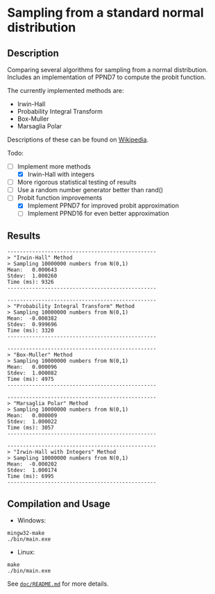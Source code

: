 # Sampling from a standard normal distribution

## Description
Comparing several algorithms for sampling from a normal distribution. Includes an implementation of PPND7 to compute the probit function.

The currently implemented methods are:
- Irwin-Hall
- Probability Integral Transform
- Box-Muller
- Marsaglia Polar

Descriptions of these can be found on [Wikipedia](https://en.wikipedia.org/wiki/Normal_distribution#Generating_values_from_normal_distribution).

Todo:
- [ ] Implement more methods
  - [x] Irwin-Hall with integers
- [ ] More rigorous statistical testing of results
- [ ] Use a random number generator better than rand()
- [ ] Probit function improvements
  - [x] Implement PPND7 for improved probit approximation
  - [ ] Implement PPND16 for even better approximation

## Results

```
------------------------------------------------
> "Irwin-Hall" Method
> Sampling 10000000 numbers from N(0,1)
Mean:   0.000643
Stdev:  1.000260
Time (ms): 9326
------------------------------------------------

------------------------------------------------
> "Probability Integral Transform" Method
> Sampling 10000000 numbers from N(0,1)
Mean:  -0.000382
Stdev:  0.999696
Time (ms): 3320
------------------------------------------------

------------------------------------------------
> "Box-Muller" Method
> Sampling 10000000 numbers from N(0,1)
Mean:   0.000096
Stdev:  1.000082
Time (ms): 4975
------------------------------------------------

------------------------------------------------
> "Marsaglia Polar" Method
> Sampling 10000000 numbers from N(0,1)
Mean:   0.000009
Stdev:  1.000022
Time (ms): 3057
------------------------------------------------

------------------------------------------------
> "Irwin-Hall with Integers" Method
> Sampling 10000000 numbers from N(0,1)
Mean:  -0.000202
Stdev:  1.000174
Time (ms): 6995
------------------------------------------------
```

## Compilation and Usage
- Windows:
```
mingw32-make
./bin/main.exe
```

- Linux:
```
make
./bin/main.exe
```

See [`doc/README.md`](doc/README.md) for more details.